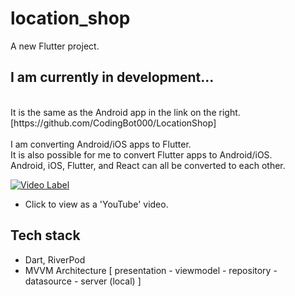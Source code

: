 # location_shop

A new Flutter project.

## I am currently in development...

</br>
It is the same as the Android app in the link on the right.   [https://github.com/CodingBot000/LocationShop]
</br></br>
I am converting Android/iOS apps to Flutter.
</br>
It is also possible for me to convert Flutter apps to Android/iOS.
</br>
Android, iOS, Flutter, and React can all be converted to each other.

[![Video Label](http://img.youtube.com/vi/XCdkcobX2Ew/0.jpg)](https://youtu.be/XCdkcobX2Ew)
- Click to view as a 'YouTube' video.  



## Tech stack
- Dart, RiverPod
- MVVM Architecture  [ presentation - viewmodel - repository - datasource - server (local) ]
